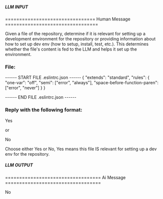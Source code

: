 ##### LLM INPUT #####
================================ Human Message =================================

Given a file of the repository, determine if it is relevant for setting up a development environment for the repository or providing information about how to set up dev env (how to setup, install, test, etc.). This determines whether the file's content is fed to the LLM and helps it set up the environment.

### File:
------ START FILE .eslintrc.json ------
{
  "extends": "standard",
  "rules": {
    "one-var": "off",
    "semi": ["error", "always"],
    "space-before-function-paren": ["error", "never"]
  }
}

------ END FILE .eslintrc.json ------

### Reply with the following format:

<rel>Yes</rel>

or

<rel>No</rel>

Choose either Yes or No, Yes means this file IS relevant for setting up a dev env for the repository.

##### LLM OUTPUT #####
================================== Ai Message ==================================

<rel>No</rel>